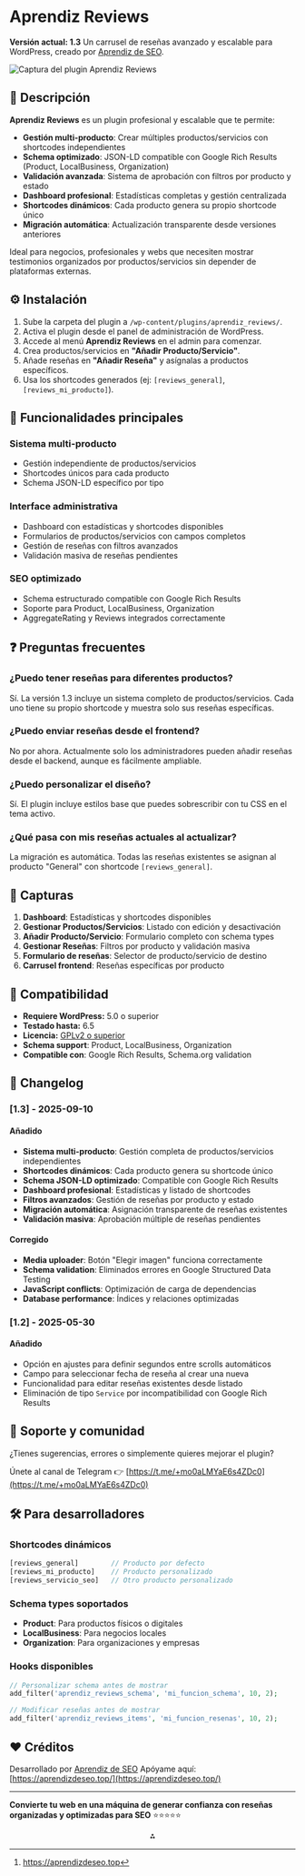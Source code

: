 # Aprendiz Reviews

**Versión actual: 1.3**
Un carrusel de reseñas avanzado y escalable para WordPress, creado por [Aprendiz de SEO](https://aprendizdeseo.top/).

![Captura del plugin Aprendiz Reviews](https://aprendizdeseo.top/wp-content/uploads/2025/05/plugin-reviews.jpg)

## 📝 Descripción

**Aprendiz Reviews** es un plugin profesional y escalable que te permite:

- **Gestión multi-producto**: Crear múltiples productos/servicios con shortcodes independientes
- **Schema optimizado**: JSON-LD compatible con Google Rich Results (Product, LocalBusiness, Organization)
- **Validación avanzada**: Sistema de aprobación con filtros por producto y estado
- **Dashboard profesional**: Estadísticas completas y gestión centralizada
- **Shortcodes dinámicos**: Cada producto genera su propio shortcode único
- **Migración automática**: Actualización transparente desde versiones anteriores

Ideal para negocios, profesionales y webs que necesiten mostrar testimonios organizados por productos/servicios sin depender de plataformas externas.

## ⚙️ Instalación

1. Sube la carpeta del plugin a `/wp-content/plugins/aprendiz_reviews/`.
2. Activa el plugin desde el panel de administración de WordPress.
3. Accede al menú **Aprendiz Reviews** en el admin para comenzar.
4. Crea productos/servicios en **"Añadir Producto/Servicio"**.
5. Añade reseñas en **"Añadir Reseña"** y asígnalas a productos específicos.
6. Usa los shortcodes generados (ej: `[reviews_general]`, `[reviews_mi_producto]`).

## 🎯 Funcionalidades principales

### **Sistema multi-producto**

- Gestión independiente de productos/servicios
- Shortcodes únicos para cada producto
- Schema JSON-LD específico por tipo


### **Interface administrativa**

- Dashboard con estadísticas y shortcodes disponibles
- Formularios de productos/servicios con campos completos
- Gestión de reseñas con filtros avanzados
- Validación masiva de reseñas pendientes


### **SEO optimizado**

- Schema estructurado compatible con Google Rich Results
- Soporte para Product, LocalBusiness, Organization
- AggregateRating y Reviews integrados correctamente


## ❓ Preguntas frecuentes

### ¿Puedo tener reseñas para diferentes productos?

Sí. La versión 1.3 incluye un sistema completo de productos/servicios. Cada uno tiene su propio shortcode y muestra solo sus reseñas específicas.

### ¿Puedo enviar reseñas desde el frontend?

No por ahora. Actualmente solo los administradores pueden añadir reseñas desde el backend, aunque es fácilmente ampliable.

### ¿Puedo personalizar el diseño?

Sí. El plugin incluye estilos base que puedes sobrescribir con tu CSS en el tema activo.

### ¿Qué pasa con mis reseñas actuales al actualizar?

La migración es automática. Todas las reseñas existentes se asignan al producto "General" con shortcode `[reviews_general]`.

## 📸 Capturas

1. **Dashboard**: Estadísticas y shortcodes disponibles
2. **Gestionar Productos/Servicios**: Listado con edición y desactivación
3. **Añadir Producto/Servicio**: Formulario completo con schema types
4. **Gestionar Reseñas**: Filtros por producto y validación masiva
5. **Formulario de reseñas**: Selector de producto/servicio de destino
6. **Carrusel frontend**: Reseñas específicas por producto

## 🧪 Compatibilidad

- **Requiere WordPress:** 5.0 o superior
- **Testado hasta:** 6.5
- **Licencia:** [GPLv2 o superior](https://www.gnu.org/licenses/gpl-2.0.html)
- **Schema support**: Product, LocalBusiness, Organization
- **Compatible con**: Google Rich Results, Schema.org validation


## 🚀 Changelog

### [1.3] - 2025-09-10

#### Añadido

- **Sistema multi-producto**: Gestión completa de productos/servicios independientes
- **Shortcodes dinámicos**: Cada producto genera su shortcode único
- **Schema JSON-LD optimizado**: Compatible con Google Rich Results
- **Dashboard profesional**: Estadísticas y listado de shortcodes
- **Filtros avanzados**: Gestión de reseñas por producto y estado
- **Migración automática**: Asignación transparente de reseñas existentes
- **Validación masiva**: Aprobación múltiple de reseñas pendientes


#### Corregido

- **Media uploader**: Botón "Elegir imagen" funciona correctamente
- **Schema validation**: Eliminados errores en Google Structured Data Testing
- **JavaScript conflicts**: Optimización de carga de dependencias
- **Database performance**: Índices y relaciones optimizadas


### [1.2] - 2025-05-30

#### Añadido

- Opción en ajustes para definir segundos entre scrolls automáticos
- Campo para seleccionar fecha de reseña al crear una nueva
- Funcionalidad para editar reseñas existentes desde listado
- Eliminación de tipo `Service` por incompatibilidad con Google Rich Results


## 💬 Soporte y comunidad

¿Tienes sugerencias, errores o simplemente quieres mejorar el plugin?

Únete al canal de Telegram 👉 [https://t.me/+mo0aLMYaE6s4ZDc0](https://t.me/+mo0aLMYaE6s4ZDc0)

## 🛠️ Para desarrolladores

### Shortcodes dinámicos

```php
[reviews_general]        // Producto por defecto
[reviews_mi_producto]    // Producto personalizado
[reviews_servicio_seo]   // Otro producto personalizado
```


### Schema types soportados

- **Product**: Para productos físicos o digitales
- **LocalBusiness**: Para negocios locales
- **Organization**: Para organizaciones y empresas


### Hooks disponibles

```php
// Personalizar schema antes de mostrar
add_filter('aprendiz_reviews_schema', 'mi_funcion_schema', 10, 2);

// Modificar reseñas antes de mostrar  
add_filter('aprendiz_reviews_items', 'mi_funcion_resenas', 10, 2);
```


## ❤️ Créditos

Desarrollado por [Aprendiz de SEO](https://aprendizdeseo.top/)
Apóyame aquí: [https://aprendizdeseo.top/](https://aprendizdeseo.top/)

***

**Convierte tu web en una máquina de generar confianza con reseñas organizadas y optimizadas para SEO** ⭐⭐⭐⭐⭐
<span style="display:none">[^1]</span>

<div style="text-align: center">⁂</div>

[^1]: https://aprendizdeseo.top

